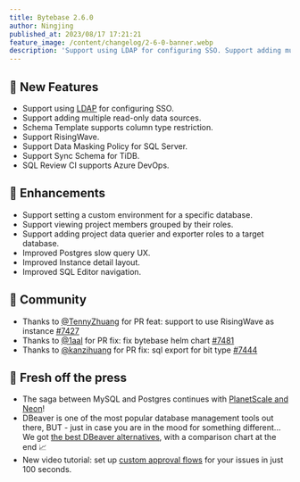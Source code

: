 ```yaml
---
title: Bytebase 2.6.0
author: Ningjing
published_at: 2023/08/17 17:21:21
feature_image: /content/changelog/2-6-0-banner.webp
description: 'Support using LDAP for configuring SSO. Support adding multiple read-only data sources.'
---
```


## 🚀 New Features

- Support using [LDAP](/docs/administration/sso/ldap/) for configuring SSO.
- Support adding multiple read-only data sources.
- Schema Template supports column type restriction.
- Support RisingWave.
- Support Data Masking Policy for SQL Server.
- Support Sync Schema for TiDB.
- SQL Review CI supports Azure DevOps.

## 🎄 Enhancements

- Support setting a custom environment for a specific database.
- Support viewing project members grouped by their roles.
- Support adding project data querier and exporter roles to a target database.
- Improved Postgres slow query UX.
- Improved Instance detail layout.
- Improved SQL Editor navigation.

## 🎠 Community

- Thanks to [@TennyZhuang](https://github.com/TennyZhuang) for PR feat: support to use RisingWave as instance [#7427](https://github.com/bytebase/bytebase/pull/7427)
- Thanks to [@1aal](https://github.com/) for PR fix: fix bytebase helm chart [#7481](https://github.com/bytebase/bytebase/pull/7481)
- Thanks to [@kanzihuang](https://github.com/) for PR fix: sql export for bit type [#7444](https://github.com/bytebase/bytebase/pull/7444)

## 📰 Fresh off the press

- The saga between MySQL and Postgres continues with [PlanetScale and Neon](/blog/planetscale-vs-neon/)!
- DBeaver is one of the most popular database management tools out there, BUT - just in case you are in the mood for something different... We got [the best DBeaver alternatives](/blog/top-dbeaver-alternative/), with a comparison chart at the end 📈
- New video tutorial: set up [custom approval flows](https://www.youtube.com/watch?v=K_RWlqdplZQ) for your issues in just 100 seconds.

<IncludeBlock url="/docs/get-started/install/install-upgrade"></IncludeBlock>
